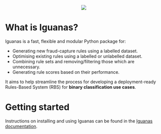 <p align="center">
  <img src=iguanas_logo.png />
</p>

# What is Iguanas?

Iguanas is a fast, flexible and modular Python package for:

* Generating new fraud-capture rules using a labelled dataset.
* Optimising existing rules using a labelled or unlabelled dataset.
* Combining rule sets and removing/filtering those which are unnecessary.
* Generating rule scores based on their performance.

It aims to help streamline the process for developing a deployment-ready Rules-Based System (RBS) for **binary classification use cases**.

# Getting started

Instructions on installing and using Iguanas can be found in the [Iguanas documentation](https://github.com/paypal/Iguanas-docs).
